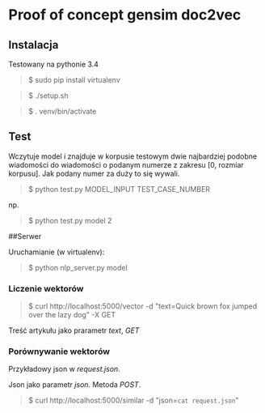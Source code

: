 # Proof of concept gensim doc2vec
## Instalacja

Testowany na pythonie 3.4

> $ sudo pip install virtualenv

> $ ./setup.sh

> $ . venv/bin/activate

## Test

Wczytuje model i znajduje w korpusie testowym dwie najbardziej podobne
wiadomości do wiadomości o podanym numerze z zakresu
[0, rozmiar korpusu]. Jak podany numer za duży to się wywali.

> $ python test.py MODEL_INPUT TEST_CASE_NUMBER

np.

> $ python test.py model 2

##Serwer

Uruchamianie (w virtualenv):

> $ python nlp_server.py model

### Liczenie wektorów

> $ curl http://localhost:5000/vector -d "text=Quick brown fox jumped over the lazy dog" -X GET

Treść artykułu jako prarametr *text*, *GET*

### Porównywanie wektorów

Przykładowy json w *request.json*.

Json jako parametr *json*. Metoda *POST*.

> $ curl http://localhost:5000/similar -d "json=`cat request.json`"
